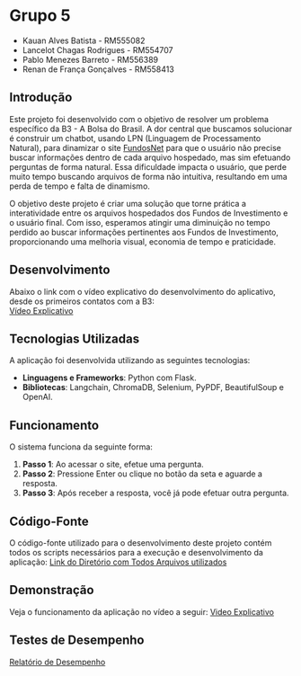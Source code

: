 # Grupo 5
- Kauan Alves Batista - RM555082
- Lancelot Chagas Rodrigues - RM554707
- Pablo Menezes Barreto - RM556389
- Renan de França Gonçalves - RM558413

## Introdução
Este projeto foi desenvolvido com o objetivo de resolver um problema específico da B3 - A Bolsa do Brasil. A dor central que buscamos solucionar é construir um chatbot, usando LPN (Linguagem de Processamento Natural), para dinamizar 
o site [FundosNet](https://fnet.bmfbovespa.com.br/fnet/publico/abrirGerenciadorDocumentosCVM) para que o usuário não precise buscar informações dentro de cada arquivo hospedado, mas sim efetuando perguntas de forma natural. Essa dificuldade impacta o usuário, que perde muito tempo buscando arquivos de forma não intuitiva, resultando em uma perda de tempo e falta de dinamismo.

O objetivo deste projeto é criar uma solução que torne prática a interatividade entre os arquivos hospedados dos Fundos de Investimento e o usuário final. Com isso, esperamos atingir uma diminuição no tempo perdido ao buscar informações pertinentes aos Fundos de Investimento, proporcionando uma melhoria visual, economia de tempo e praticidade.

## Desenvolvimento
Abaixo o link com o vídeo explicativo do desenvolvimento do aplicativo, desde os primeiros contatos com a B3:
<br>
[Vídeo Explicativo](https://github.com/user-attachments/assets/981e31dc-891b-4271-a6d1-f4ef289ec2b4)

## Tecnologias Utilizadas
A aplicação foi desenvolvida utilizando as seguintes tecnologias:
- **Linguagens e Frameworks**: Python com Flask.
- **Bibliotecas**: Langchain, ChromaDB, Selenium, PyPDF, BeautifulSoup e OpenAI.

## Funcionamento
O sistema funciona da seguinte forma:
1. **Passo 1**: Ao acessar o site, efetue uma pergunta.
2. **Passo 2**: Pressione Enter ou clique no botão da seta e aguarde a resposta.
3. **Passo 3**: Após receber a resposta, você já pode efetuar outra pergunta.

## Código-Fonte
O código-fonte utilizado para o desenvolvimento deste projeto contém todos os scripts necessários para a execução e desenvolvimento da aplicação:
[Link do Diretório com Todos Arquivos utilizados](https://drive.google.com/drive/folders/1Nvmlpqp2vKUZvPscPsSVNbItFhNr0vvC?usp=drive_link)

## Demonstração
Veja o funcionamento da aplicação no vídeo a seguir:
[Video Explicativo](https://www.youtube.com/watch?v=hGaba4ybX2E)

## Testes de Desempenho
[Relatório de Desempenho](https://drive.google.com/file/d/1wNz_l0NSLuOIodhmTUl8jT0rtKq_HaD7/view?usp=sharing)
